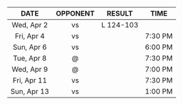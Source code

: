 |    DATE     |          OPPONENT           |  RESULT   |  TIME   |
|:-----------:|:---------------------------:|:---------:|:-------:|
| Wed, Apr 2  |       vs [](/r/heat)        | L 124-103 |         |
| Fri, Apr 4  |       vs [](/r/suns)        |           | 7:30 PM |
| Sun, Apr 6  | vs [](/r/washingtonwizards) |           | 6:00 PM |
| Tue, Apr 8  |      @ [](/r/nyknicks)      |           | 7:30 PM |
| Wed, Apr 9  |    @ [](/r/orlandomagic)    |           | 7:00 PM |
| Fri, Apr 11 | vs [](/r/charlottehornets)  |           | 7:30 PM |
| Sun, Apr 13 | vs [](/r/charlottehornets)  |           | 1:00 PM |